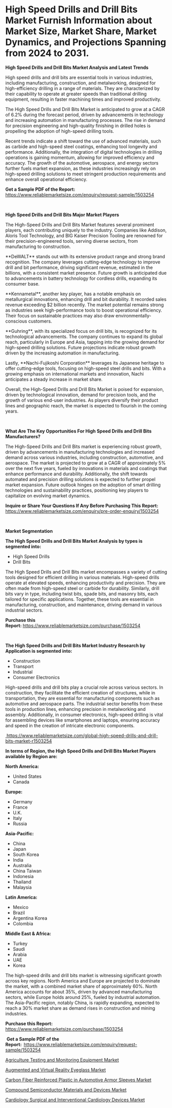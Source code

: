 <p><h1>High Speed Drills and Drill Bits Market Furnish Information about Market Size, Market Share, Market Dynamics, and Projections Spanning from 2024 to 2031.</h1></p><p><strong>High Speed Drills and Drill Bits Market Analysis and Latest Trends</strong></p>
<p><p>High speed drills and drill bits are essential tools in various industries, including manufacturing, construction, and metalworking, designed for high-efficiency drilling in a range of materials. They are characterized by their capability to operate at greater speeds than traditional drilling equipment, resulting in faster machining times and improved productivity. </p><p>The High Speed Drills and Drill Bits Market is anticipated to grow at a CAGR of 6.2% during the forecast period, driven by advancements in technology and increasing automation in manufacturing processes. The rise in demand for precision engineering and high-quality finishing in drilled holes is propelling the adoption of high-speed drilling tools. </p><p>Recent trends indicate a shift toward the use of advanced materials, such as carbide and high-speed steel coatings, enhancing tool longevity and performance. Additionally, the integration of digital technologies in drilling operations is gaining momentum, allowing for improved efficiency and accuracy. The growth of the automotive, aerospace, and energy sectors further fuels market expansion, as these industries increasingly rely on high-speed drilling solutions to meet stringent production requirements and enhance overall operational efficiency.</p></p>
<p><strong>Get a Sample PDF of the Report:&nbsp;</strong> <a href="https://www.reliablemarketsize.com/enquiry/request-sample/1503254?utm_campaign=1879&utm_medium=2&utm_source=Github&utm_content=ia&utm_term=08122024&utm_id=high-speed-drills-and-drill-bits">https://www.reliablemarketsize.com/enquiry/request-sample/1503254</a></p>
<p>&nbsp;</p>
<p><strong>High Speed Drills and Drill Bits Major Market Players</strong></p>
<p><p>The High-Speed Drills and Drill Bits Market features several prominent players, each contributing uniquely to the industry. Companies like Addison, Aloris Tool Technology, and BIG Kaiser Precision Tooling are renowned for their precision-engineered tools, serving diverse sectors, from manufacturing to construction.</p><p>**DeWALT** stands out with its extensive product range and strong brand recognition. The company leverages cutting-edge technology to improve drill and bit performance, driving significant revenue, estimated in the billions, with a consistent market presence. Future growth is anticipated due to advancements in battery technology for cordless drills, expanding its consumer base.</p><p>**Kennametal**, another key player, has a notable emphasis on metallurgical innovations, enhancing drill and bit durability. It recorded sales revenue exceeding $2 billion recently. The market potential remains strong as industries seek high-performance tools to boost operational efficiency. Their focus on sustainable practices may also draw environmentally-conscious customers.</p><p>**Guhring**, with its specialized focus on drill bits, is recognized for its technological advancements. The company continues to expand its global reach, particularly in Europe and Asia, tapping into the growing demand for high-speed drilling solutions. Future projections indicate robust growth driven by the increasing automation in manufacturing.</p><p>Lastly, **Nachi-Fujikoshi Corporation** leverages its Japanese heritage to offer cutting-edge tools, focusing on high-speed steel drills and bits. With a growing emphasis on international markets and innovation, Nachi anticipates a steady increase in market share.</p><p>Overall, the High-Speed Drills and Drill Bits Market is poised for expansion, driven by technological innovation, demand for precision tools, and the growth of various end-user industries. As players diversify their product lines and geographic reach, the market is expected to flourish in the coming years.</p></p>
<p>&nbsp;</p>
<p><strong>What Are The Key Opportunities For High Speed Drills and Drill Bits Manufacturers?</strong></p>
<p><p>The High-Speed Drills and Drill Bits market is experiencing robust growth, driven by advancements in manufacturing technologies and increased demand across various industries, including construction, automotive, and aerospace. The market is projected to grow at a CAGR of approximately 5% over the next five years, fueled by innovations in materials and coatings that enhance performance and durability. Additionally, the shift towards automated and precision drilling solutions is expected to further propel market expansion. Future outlook hinges on the adoption of smart drilling technologies and sustainability practices, positioning key players to capitalize on evolving market dynamics.</p></p>
<p><strong>Inquire or Share Your Questions If Any Before Purchasing This Report:</strong> <a href="https://www.reliablemarketsize.com/enquiry/pre-order-enquiry/1503254?utm_campaign=1879&utm_medium=2&utm_source=Github&utm_content=ia&utm_term=08122024&utm_id=high-speed-drills-and-drill-bits">https://www.reliablemarketsize.com/enquiry/pre-order-enquiry/1503254</a></p>
<p>&nbsp;</p>
<p><strong>Market Segmentation</strong></p>
<p><strong>The High Speed Drills and Drill Bits Market Analysis by types is segmented into:</strong></p>
<p><ul><li>High Speed Drills</li><li>Drill Bits</li></ul></p>
<p><p>The High Speed Drills and Drill Bits market encompasses a variety of cutting tools designed for efficient drilling in various materials. High-speed drills operate at elevated speeds, enhancing productivity and precision. They are often made from high-speed steel or carbide for durability. Similarly, drill bits vary in type, including twist bits, spade bits, and masonry bits, each tailored for specific applications. Together, these tools are essential in manufacturing, construction, and maintenance, driving demand in various industrial sectors.</p></p>
<p><strong>Purchase this Report:&nbsp;</strong><a href="https://www.reliablemarketsize.com/purchase/1503254?utm_campaign=1879&utm_medium=2&utm_source=Github&utm_content=ia&utm_term=08122024&utm_id=high-speed-drills-and-drill-bits">https://www.reliablemarketsize.com/purchase/1503254</a></p>
<p>&nbsp;</p>
<p><strong>The High Speed Drills and Drill Bits Market Industry Research by Application is segmented into:</strong></p>
<p><ul><li>Construction</li><li>Transport</li><li>Industrial</li><li>Consumer Electronics</li></ul></p>
<p><p>High-speed drills and drill bits play a crucial role across various sectors. In construction, they facilitate the efficient creation of structures, while in transportation, they are essential for manufacturing components such as automotive and aerospace parts. The industrial sector benefits from these tools in production lines, enhancing precision in metalworking and assembly. Additionally, in consumer electronics, high-speed drilling is vital for assembling devices like smartphones and laptops, ensuring accuracy and speed in the creation of intricate electronic components.</p></p>
<p><a href="https://www.reliablemarketsize.com/global-high-speed-drills-and-drill-bits-market-r1503254?utm_campaign=1879&utm_medium=2&utm_source=Github&utm_content=ia&utm_term=08122024&utm_id=high-speed-drills-and-drill-bits">&nbsp;https://www.reliablemarketsize.com/global-high-speed-drills-and-drill-bits-market-r1503254</a></p>
<p><strong>In terms of Region, the High Speed Drills and Drill Bits Market Players available by Region are:</strong></p>
<p>
    <p> <strong> North America: </strong>
        <ul>
            <li>United States</li>
            <li>Canada</li>
        </ul>
        </p> 
    <p> <strong> Europe: </strong>
        <ul>
            <li>Germany</li>
            <li>France</li>
            <li>U.K.</li>
            <li>Italy</li>
            <li>Russia</li>
        </ul>
        </p> 
    <p> <strong> Asia-Pacific: </strong>
        <ul>
            <li>China</li>
            <li>Japan</li>
            <li>South Korea</li>
            <li>India</li>
            <li>Australia</li>
            <li>China Taiwan</li>
            <li>Indonesia</li>
            <li>Thailand</li>
            <li>Malaysia</li>
        </ul>
        </p> 
    <p> <strong> Latin America: </strong>
        <ul>
            <li>Mexico</li>
            <li>Brazil</li>
            <li>Argentina Korea</li>
            <li>Colombia</li>
        </ul>
        </p> 
    <p> <strong> Middle East & Africa: </strong>
        <ul>
            <li>Turkey</li>
            <li>Saudi</li>
            <li>Arabia</li>
            <li>UAE</li>
            <li>Korea</li>
        </ul>
    </p>
    </p>
<p><p>The high-speed drills and drill bits market is witnessing significant growth across key regions. North America and Europe are projected to dominate the market, with a combined market share of approximately 60%. North America accounts for about 35%, driven by advanced manufacturing sectors, while Europe holds around 25%, fueled by industrial automation. The Asia-Pacific region, notably China, is rapidly expanding, expected to reach a 30% market share as demand rises in construction and mining industries.</p></p>
<p><strong>Purchase this Report: </strong><a href="https://www.reliablemarketsize.com/purchase/1503254?utm_campaign=1879&utm_medium=2&utm_source=Github&utm_content=ia&utm_term=08122024&utm_id=high-speed-drills-and-drill-bits">https://www.reliablemarketsize.com/purchase/1503254</a></p>
<p>&nbsp;<strong>Get a Sample PDF of the Report:&nbsp;&nbsp;</strong><a href="https://www.reliablemarketsize.com/enquiry/request-sample/1503254?utm_campaign=1879&utm_medium=2&utm_source=Github&utm_content=ia&utm_term=08122024&utm_id=high-speed-drills-and-drill-bits">https://www.reliablemarketsize.com/enquiry/request-sample/1503254</a></p>
<p><strong></strong></p>
<p><p><a href="https://www.linkedin.com/pulse/market-expansion-insights-agriculture-testing-monitoring-equipment-egp5f?utm_campaign=1879&utm_medium=2&utm_source=Github&utm_content=ia&utm_term=08122024&utm_id=high-speed-drills-and-drill-bits">Agriculture Testing and Monitoring Equipment Market</a></p><p><a href="https://www.linkedin.com/pulse/success-formula-growing-augmented-virtual-reality-eyeglass-3ucye?utm_campaign=1879&utm_medium=2&utm_source=Github&utm_content=ia&utm_term=08122024&utm_id=high-speed-drills-and-drill-bits">Augmented and Virtual Reality Eyeglass Market</a></p><p><a href="https://www.linkedin.com/pulse/futur-trend-quest-sl8ue?utm_campaign=1879&utm_medium=2&utm_source=Github&utm_content=ia&utm_term=08122024&utm_id=high-speed-drills-and-drill-bits">Carbon Fiber Reinforced Plastic in Automotive Armor Sleeves Market</a></p><p><a href="https://www.linkedin.com/pulse/compound-semiconductor-materials-devices-market-report-in-depth-newgf?utm_campaign=1879&utm_medium=2&utm_source=Github&utm_content=ia&utm_term=08122024&utm_id=high-speed-drills-and-drill-bits">Compound Semiconductor Materials and Devices Market</a></p><p><a href="https://www.linkedin.com/pulse/cardiology-surgical-interventional-devices-market-review-strategic-oedof?utm_campaign=1879&utm_medium=2&utm_source=Github&utm_content=ia&utm_term=08122024&utm_id=high-speed-drills-and-drill-bits">Cardiology Surgical and Interventional Cardiology Devices Market</a></p></p>